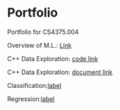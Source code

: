 # Portfolio
Portfolio for CS4375.004

Overview of M.L.: [Link](Overview_of_ML.pdf)

C++ Data Exploration: [code link](DataExploration.cpp)

C++ Data Exploration: [document link](C++%20Data%20Exploration.pdf)

Classification:[label](Classification.pdf)

Regression:[label](Regression.pdf)